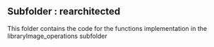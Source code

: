 ## Subfolder : rearchitected

This folder contains the code for the functions implementation in the libraryImage_operations subfolder